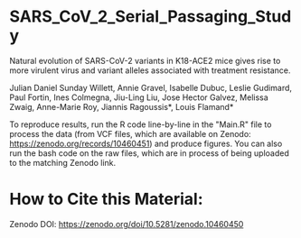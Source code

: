 # SARS_CoV_2_Serial_Passaging_Study

Natural evolution of SARS-CoV-2 variants in K18-ACE2 mice gives rise to more virulent virus and variant alleles associated with treatment resistance.

Julian Daniel Sunday Willett, Annie Gravel, Isabelle Dubuc, Leslie Gudimard, Paul Fortin, Ines Colmegna, Jiu-Ling Liu, Jose Hector Galvez, Melissa Zwaig, Anne-Marie Roy, Jiannis Ragoussis*, Louis Flamand*

To reproduce results, run the R code line-by-line in the "Main.R" file to process the data (from VCF files, which are available on Zenodo: https://zenodo.org/records/10460451) and produce figures. You can also run the bash code on the raw files, which are in process of being uploaded to the matching Zenodo link.

# How to Cite this Material: 
Zenodo DOI: https://zenodo.org/doi/10.5281/zenodo.10460450
